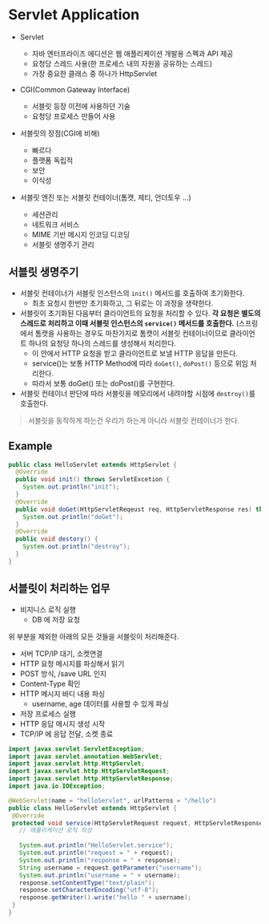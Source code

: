 # Servlet Application

- Servlet
  - 자바 엔터프라이즈 에디션은 웹 애플리케이션 개발용 스펙과 API 제공
  - 요청당 스레드 사용(한 프로세스 내의 자원을 공유하는 스레드)
  - 가장 중요한 클래스 중 하나가 HttpServlet

- CGI(Common Gateway Interface)
  - 서블릿 등장 이전에 사용하던 기술
  - 요청당 프로세스 만들어 사용
  
- 서블릿의 장점(CGI에 비해)
  - 빠르다
  - 플랫폼 독립적
  - 보안
  - 이식성
  
- 서블릿 엔진 또는 서블릿 컨테이너(톰캣, 제티, 언더토우 ...)
  - 세션관리
  - 네트워크 서비스
  - MIME 기반 메시지 인코딩 디코딩
  - 서블릿 생명주기 관리
  
## 서블릿 생명주기

- 서블릿 컨테이너가 서블릿 인스턴스의 `init()` 메서드를 호출하여 초기화한다.
  - 최초 요청시 한번만 초기화하고, 그 뒤로는 이 과정을 생략한다.
- 서블릿이 초기화된 다음부터 클라이언트의 요청을 처리할 수 있다. __각 요청은 별도의 스레드로 처리하고 이때 서블릿 인스턴스의 `service()` 메서드를 호출한다.__  (스프링에서 톰캣을 사용하는 경우도 마찬가지로 톰캣이 서블릿 컨테이너이므로 클라이언트 하나의 요청당 하나의 스레드를 생성해서 처리한다.
  - 이 안에서 HTTP 요청을 받고 클라이언트로 보낼 HTTP 응답을 만든다. 
  - service()는 보통 HTTP Method에 따라 `doGet()`, `doPost()` 등으로 위임 처리한다.
  - 따라서 보통 doGet() 또는 doPost()를 구현한다.
- 서블릿 컨테이너 판단에 따라 서블릿을 메모리에서 내려야할 시점에 `destroy()`를 호출한다. 

> 서블릿을 동작하게 하는건 우리가 하는게 아니라 서블릿 컨테이너가 한다.

## Example

```java
public class HelloServlet extends HttpServlet {
  @Override
  public void init() throws ServletExcetion {
    System.out.println("init");
  }
  @Override
  public void doGet(HttpServletReqeust req, HttpServletResponse res) throws ServletExcetion {
    System.out.println("doGet");
  }
  @Override
  public void destory() {
    System.out.println("destroy");
  }
}
```

## 서블릿이 처리하는 업무

- 비지니스 로직 실행
  - DB 에 저장 요청 

위 부분을 제외한 아래의 모든 것들을 서블릿이 처리해준다.

- 서버 TCP/IP 대기, 소켓연결
- HTTP 요청 메시지를 파싱해서 읽기
- POST 방식, /save URL 인지
- Content-Type 확인
- HTTP 메시지 바디 내용 파싱
  - username, age 데이터를 사용할 수 있게 파싱
- 저장 프로세스 실행
- HTTP 응답 메시지 생성 시작
- TCP/IP 에 응답 전달, 소켓 종료

```java
import javax.servlet.ServletException;
import javax.servlet.annotation.WebServlet;
import javax.servlet.http.HttpServlet;
import javax.servlet.http.HttpServletRequest;
import javax.servlet.http.HttpServletResponse;
import java.io.IOException;

@WebServlet(name = "helloServlet", urlPatterns = "/hello")
public class HelloServlet extends HttpServlet {
 @Override
 protected void service(HttpServletRequest request, HttpServletResponse response) throws ServletException, IOException {
   // 애플리케이션 로직 작성
   
   System.out.println("HelloServlet.service");
   System.out.println("request = " + request);
   System.out.println("response = " + response);
   String username = request.getParameter("username");
   System.out.println("username = " + username);
   response.setContentType("text/plain");
   response.setCharacterEncoding("utf-8");
   response.getWriter().write("hello " + username);
 }
}
```

